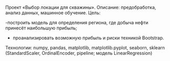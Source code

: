 Проект «Выбор локации для скважины». Описание: предобработка, анализ данных, машинное обучение. Цель:

-построить модель для определения региона, где добыча нефти принесёт наибольшую прибыль;
- проанализировать возможную прибыль и риски техникой Bootstrap.

Технологии: numpy, pandas, matplotlib, matplotlib.pyplot, seaborn, sklearn (StandardScaler, OrdinalEncoder, pipeline; модель LinearRegression)
